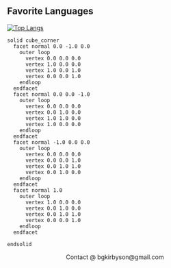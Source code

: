 ## Favorite Languages

[![Top Langs](https://github-readme-stats.vercel.app/api/top-langs/?username=AwesomeMarley)](https://github.com/anuraghazra/github-readme-stats)

```stl
solid cube_corner
  facet normal 0.0 -1.0 0.0
    outer loop
      vertex 0.0 0.0 0.0
      vertex 1.0 0.0 0.0
      vertex 1.0 0.0 1.0
      vertex 0.0 0.0 1.0
    endloop
  endfacet
  facet normal 0.0 0.0 -1.0
    outer loop
      vertex 0.0 0.0 0.0
      vertex 0.0 1.0 0.0
      vertex 1.0 1.0 0.0
      vertex 1.0 0.0 0.0
    endloop
  endfacet
  facet normal -1.0 0.0 0.0
    outer loop
      vertex 0.0 0.0 0.0
      vertex 0.0 0.0 1.0
      vertex 0.0 1.0 1.0
      vertex 0.0 1.0 0.0
    endloop
  endfacet
  facet normal 1.0
    outer loop
      vertex 1.0 0.0 0.0
      vertex 0.0 1.0 0.0
      vertex 0.0 1.0 1.0
      vertex 0.0 0.0 1.0
    endloop
  endfacet

endsolid
```

<p align="center">
  Contact @ bgkirbyson@gmail.com
</p>
